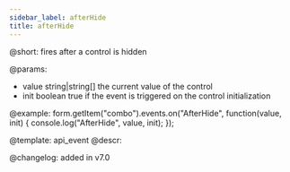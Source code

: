 ```yaml
---
sidebar_label: afterHide
title: afterHide
---          
```


@short: fires after a control is hidden
 

@params:
- value     string|string[]     the current value of the control
- init      boolean     true if the event is triggered on the control initialization


@example:
form.getItem("combo").events.on("AfterHide", function(value, init) {
    console.log("AfterHide", value, init);
});


@template: api_event
@descr:

@changelog: added in v7.0
